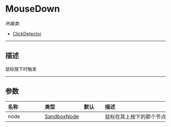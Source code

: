 # MouseDown

*所属类*:
* [ClickDetector](/Api/Classes/Input/ClickDetector.md)
------------------------------------------------------------------------------------------
## 描述

鼠标按下时触发

------------------------------------------------------------------------------------------
## 参数

|<div style="width:100px">名称</div>|<div style="width:100px">类型</div>|<div style="width:50px">默认</div>|<div style="width:350px">描述</div>|
|:---|:---|:---|:---|
|node|[SandboxNode](/Api/Classes/Base/SandboxNode.md)||鼠标在其上按下的那个节点|
